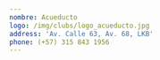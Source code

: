 ```yaml
---
nombre: Acueducto
logo: /img/clubs/logo_acueducto.jpg
address: 'Av. Calle 63, Av. 68, LKB'
phone: (+57) 315 843 1956
---
```



